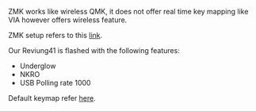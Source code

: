 ZMK works like wireless QMK, it does not offer real time key mapping like VIA however offers wireless feature.

ZMK setup refers to this [link](https://zmk.dev/docs/development/setup).

Our Reviung41 is flashed with the following features:
- Underglow
- NKRO
- USB Polling rate 1000

Default keymap refer [here](https://github.com/superxc3/xcmkb/blob/main/list%20of%20items/list%20of%20keyboards/40percent/reviung41/firmware/ZMK/reviung41.keymap).
